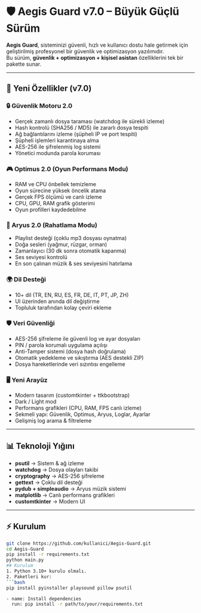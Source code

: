 # 🛡️ Aegis Guard v7.0 – Büyük Güçlü Sürüm

**Aegis Guard**, sisteminizi güvenli, hızlı ve kullanıcı dostu hale getirmek için geliştirilmiş profesyonel bir güvenlik ve optimizasyon yazılımıdır.  
Bu sürüm, **güvenlik + optimizasyon + kişisel asistan** özelliklerini tek bir pakette sunar.  

---

## 🚀 Yeni Özellikler (v7.0)

### 🔒 Güvenlik Motoru 2.0
- Gerçek zamanlı dosya taraması (watchdog ile sürekli izleme)  
- Hash kontrolü (SHA256 / MD5) ile zararlı dosya tespiti  
- Ağ bağlantılarını izleme (şüpheli IP ve port tespiti)  
- Şüpheli işlemleri karantinaya alma  
- AES-256 ile şifrelenmiş log sistemi  
- Yönetici modunda parola koruması  

### 🎮 Optimus 2.0 (Oyun Performans Modu)
- RAM ve CPU önbellek temizleme  
- Oyun sürecine yüksek öncelik atama  
- Gerçek FPS ölçümü ve canlı izleme  
- CPU, GPU, RAM grafik gösterimi  
- Oyun profilleri kaydedebilme  

### 🌌 Aryus 2.0 (Rahatlama Modu)
- Playlist desteği (çoklu mp3 dosyası oynatma)  
- Doğa sesleri (yağmur, rüzgar, orman)  
- Zamanlayıcı (30 dk sonra otomatik kapanma)  
- Ses seviyesi kontrolü  
- En son çalınan müzik & ses seviyesini hatırlama  

### 🌍 Dil Desteği
- 10+ dil (TR, EN, RU, ES, FR, DE, IT, PT, JP, ZH)  
- UI üzerinden anında dil değiştirme  
- Topluluk tarafından kolay çeviri ekleme  

### 🛡️ Veri Güvenliği
- AES-256 şifreleme ile güvenli log ve ayar dosyaları  
- PIN / parola korumalı uygulama açılışı  
- Anti-Tamper sistemi (dosya hash doğrulama)  
- Otomatik yedekleme ve sıkıştırma (AES destekli ZIP)  
- Dosya hareketlerinde veri sızıntısı engelleme  

### 🖥️ Yeni Arayüz
- Modern tasarım (customtkinter + ttkbootstrap)  
- Dark / Light mod  
- Performans grafikleri (CPU, RAM, FPS canlı izleme)  
- Sekmeli yapı: Güvenlik, Optimus, Aryus, Loglar, Ayarlar  
- Gelişmiş log arama & filtreleme  

---

## 📊 Teknoloji Yığını
- **psutil** → Sistem & ağ izleme  
- **watchdog** → Dosya olayları takibi  
- **cryptography** → AES-256 şifreleme  
- **gettext** → Çoklu dil desteği  
- **pydub + simpleaudio** → Aryus müzik sistemi  
- **matplotlib** → Canlı performans grafikleri  
- **customtkinter** → Modern UI  

---

## ⚡ Kurulum
```bash
git clone https://github.com/kullanici/Aegis-Guard.git
cd Aegis-Guard
pip install -r requirements.txt
python main.py
## Kurulum
1. Python 3.10+ kurulu olmalı.
2. Paketleri kur:
```bash
pip install pyinstaller playsound pillow psutil

- name: Install dependencies
  run: pip install -r path/to/your/requirements.txt
